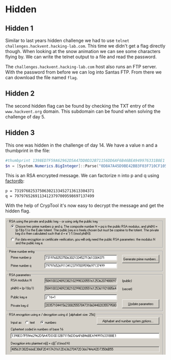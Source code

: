 # Hidden

## Hidden 1

Similar to last years hidden challenge we had to use `telnet challenges.hackvent.hacking-lab.com`. This time we didn't
get a flag directly though. When looking at the snow animation we can see some characters flying by. We can write the
telnet output to a file and read the password.

The `challenges.hackvent.hacking-lab.com` host also runs an FTP server. With the password from before we can log into
Santas FTP. From there we can download the file named `flag`.

## Hidden 2

The second hidden flag can be found by checking the TXT entry of the `www.hackvent.org` domain. This subdomain can be found
when solving the challenge of day 5.

## Hidden 3

This one was hidden in the challenge of day 14. We have a value n and a thumbprint in the file:

```powershell
#thumbprint 1398ED7F59A62962D5A47DD0D32B71156DD6AF6B46BEA949976331B8E1
$n = [System.Numerics.BigInteger]::Parse("0D8A7A45D9BE42BB3F03F710CF105628E8080F6105224612481908DC721", 'AllowHexSpecifier');
```

This is an RSA encrypted message. We can factorize n into p and q using [factordb](http://factordb.com/index.php):

```
p = 73197682537506302133452713613304371
q = 79797652691134123797009598697137499
```

With the help of CrypTool it's now easy to decrypt the message and get the hidden flag.

![](images/cryptool.png)
